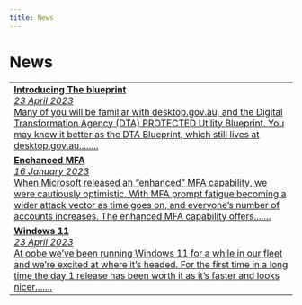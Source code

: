 ```yaml
---
title: News
---
```


# News

|                                                                                                                                                         |
|---------------------------------------------------------------------------------------------------------------------------------------------------------|
| [**Introducing The blueprint**<br><em>23 April 2023</em><br>Many of you will be familiar with desktop.gov.au, and the Digital Transformation Agency (DTA) PROTECTED Utility Blueprint. You may know it better as the DTA Blueprint, which still lives at desktop.gov.au........<br>](../news/intro-the-blueprint-2023-04-23) |
| [**Enchanced MFA**<br><em>16 January 2023</em><br>When Microsoft released an “enhanced” MFA capability, we were cautiously optimistic. With MFA prompt fatigue becoming a wider attack vector as time goes on, and everyone’s number of accounts increases. The enhanced MFA capability offers.......<br>](../news/enhanced-mfa-2023-01-16) |
| [**Windows 11**<br><em>23 April 2023</em><br>At oobe we’ve been running Windows 11 for a while in our fleet and we’re excited at where it’s headed. For the first time in a long time the day 1 release has been worth it as it’s faster and looks nicer.......<br>](../news/windows-11-2023-04-23) |

